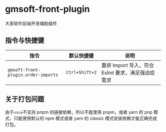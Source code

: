 # gmsoft-front-plugin

大家软件前端开发辅助插件

## 指令与快捷键

| 指令                                | 默认快捷键     | 说明                                               |
| ----------------------------------- | -------------- | -------------------------------------------------- |
| `gmsoft-front-plugin.order-imports` | `Ctrl+Shift+Z` | 重排 Import 导入，符合 Eslint 要求，满足强迫症需求 |

## 关于打包问题

由于`vsce`不支持 pnpm 的链接依赖，所以不能使用 pnpm，或者 yarn 的 pnp 模式，只能使用默认的 npm 模式或者 yarn 的 classic 模式安装依赖才能正确完成打包。
